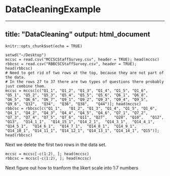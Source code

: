 # DataCleaningExample
---
title: "DataCleaning"
output: html_document
---

```{r setup, include=FALSE}
knitr::opts_chunk$set(echo = TRUE)
```

```{r}
setwd("~/Desktop")
mccsc = read.csv("MCCSCStaffSurvey.csv", header = TRUE); head(mccsc)
rbbcsc = read.csv("RBBCSCStaffSurvey.csv", header = TRUE); head(rbbcsc)
# Need to get rid of two rows at the top, because they are not part of the data.
# In the rows 27 to 37 there are two types of questions there probably just combine them.
mccsc = mccsc[c("Q1_1",	"Q1_2",	"Q1_3",	"Q1_4",	"Q1_5",	"Q1_6", "Q5_1",	"Q5_2",	"Q5_3",	"Q5_4",	"Q5_5",	"Q5_6", "Q6_1",	"Q6_8",	"Q6_5",	"Q6_6",	"Q6_7", "Q9_1",	"Q9_2",	"Q9_3",	"Q9_4",	"Q9_5",	"Q9_6", "Q32",	"Q34",	"Q36", "Q38",	"Q44")]; head(mccsc)
rbbcsc = rbbcsc[c("Q1_1",	"Q1_2",	"Q1_3",	"Q1_4",	"Q1_5",	"Q1_6", "Q4_1",	"Q4_2",	"Q4_3",	"Q4_4",	"Q4_5",	"Q4_6", "Q7_1",	"Q7_2",	"Q7_3",	"Q7_4",	"Q7_5",	"Q7_6", "Q11", "Q27",	"Q28", "Q10",	"Q12",		"Q13",	"Q14_1_1",	"Q14_15_1",	"Q14_2_1",	"Q14_3_1",	"Q14_4_1",	"Q14_5_1",	"Q14_6_1",	"Q14_7_1",	"Q14_8_1",	"Q14_9_1",	"Q14_10_1",	"Q14_11_1",	"Q14_12_1",	"Q14_13_1",	"Q14_14_1",	"Q15")]; head(rbbcsc)

```
Next we delete the first two rows in the data set.
```{r}
mccsc = mccsc[-c(1:2), ]; head(mccsc)
rbbcsc = mccsc[-c(1:2), ]; head(mccsc)

```
Next figure out how to tranform the likert scale into 1:7 numbers

